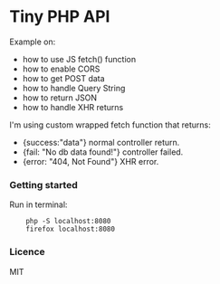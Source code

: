 # Tiny PHP API 

Example on:

* how to use JS fetch() function
* how to enable CORS
* how to get POST data
* how to handle Query String
* how to return JSON 
* how to handle XHR returns

I'm using custom wrapped fetch function that returns:

* {success:"data"} normal controller return.
* {fail: "No db data found!"} controller failed. 
* {error: "404, Not Found"} XHR error.

### Getting started
Run in terminal:

        php -S localhost:8080        
        firefox localhost:8080 
     
### Licence
MIT
